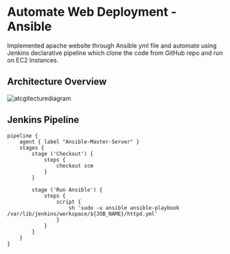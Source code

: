 
# Automate Web Deployment - Ansible

Implemented apache website through Ansible yml file and automate using Jenkins declarative pipeline which clone the code from GitHub repo and run on EC2 Instances.

## Architecture Overview



![atcgitecturediagram](https://github.com/merajaprasad/Automate-Web-Deployment-Ansible/blob/main/architecture.png)


## Jenkins Pipeline


    pipeline {
        agent { label "Ansible-Master-Server" }
        stages {
            stage ('Checkout') {
                steps {
                    checkout scm
                }
            }

            stage ('Run Ansible') {
                steps {
                    script {
                        sh 'sudo -u ansible ansible-playbook /var/lib/jenkins/workspace/${JOB_NAME}/httpd.yml'
                    }
                }
            }
        }
    }
    
